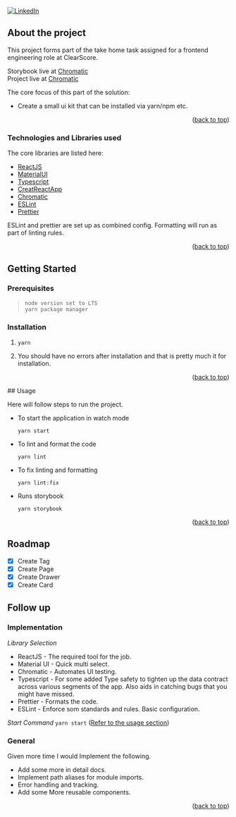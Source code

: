 <div id="top"></div>

[![LinkedIn][linkedin-shield]][linkedin-url]

## About the project

This project forms part of the take home task assigned for a frontend engineering role at ClearScore.  


Storybook live at [Chromatic](https://62b9bea77d96601ae1a601a9-yztyjkctwr.chromatic.com/)  
Project live at [Chromatic](https://www.chromatic.com/builds?appId=62b9bea77d96601ae1a601a9)

The core focus of this part of the solution:  
- Create a small ui kit that can be installed via yarn/npm etc.

<p align="right">(<a href="#top">back to top</a>)</p>



### Technologies and Libraries used

The core libraries are listed here:

* [ReactJS](https://reactjs.org/)
* [MaterialUI](https://mui.com/)
* [Typescript](https://www.typescriptlang.org/)
* [CreatReactApp](https://create-react-app.dev/)
* [Chromatic](https://www.chromatic.com/)
* [ESLint](https://eslint.org/)
* [Prettier](https://prettier.io/)

ESLint and prettier are set up as combined config. Formatting will run as part of linting rules.

<p align="right">(<a href="#top">back to top</a>)</p>

## Getting Started

### Prerequisites
>`node version set to LTS`  
`yarn package manager`

### Installation

1. ```shell
   yarn
   ```
2. You should have no errors after installation and that is pretty much it for installation.

<p align="right">(<a href="#top">back to top</a>)</p>


<div id="usage"></div>
## Usage

Here will follow steps to run the project.
* To start the application in watch mode
    ```shell
    yarn start
    ```
* To lint and format the code
    ```shell
    yarn lint
    ```
* To fix linting and formatting
    ```shell
    yarn lint:fix
    ```
* Runs storybook
    ```shell
    yarn storybook
    ```

<p align="right">(<a href="#top">back to top</a>)</p>

## Roadmap

- [x] Create Tag
- [x] Create Page
- [x] Create Drawer
- [x] Create Card

## Follow up
### Implementation

_Library Selection_
* ReactJS - The required tool for the job.
* Material UI - Quick multi select.
* Chromatic - Automates UI testing.
* Typescript - For some added Type safety to tighten up the data contract across various segments of the app. Also aids in catching
  bugs that you might have missed.
* Prettier - Formats the code.
* ESLint - Enforce som standards and rules. Basic configuration.

_Start Command_ `yarn start` (<a href="#usage">Refer to the usage section</a>)

### General
Given more time I would Implement the following.
* Add some more in detail docs.
* Implement path aliases for module imports.
* Error handling and tracking.
* Add some More reusable components.

<p align="right">(<a href="#top">back to top</a>)</p>


[linkedin-shield]: https://img.shields.io/badge/-LinkedIn-black.svg?style=for-the-badge&logo=linkedin&colorB=555
[linkedin-url]: https://www.linkedin.com/in/jahil-khalfe/

